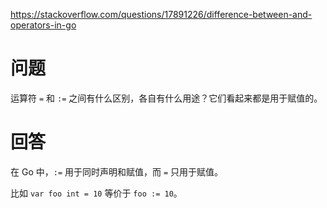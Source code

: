 <https://stackoverflow.com/questions/17891226/difference-between-and-operators-in-go>

# 问题

运算符 `=` 和 `:=` 之间有什么区别，各自有什么用途？它们看起来都是用于赋值的。

# 回答

在 Go 中，`:=` 用于同时声明和赋值，而 `=` 只用于赋值。

比如 `var foo int = 10` 等价于 `foo := 10`。
